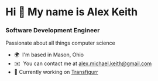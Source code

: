 Hi 👋 My name is Alex Keith
===========================

### Software Development Engineer

Passionate about all things computer science

* 🌍  I'm based in Mason, Ohio
* ✉️  You can contact me at [alex.michael.keith@gmail.com](mailto:alex.michael.keith@gmail.com)
* 🔭 Currently working on <a href="https://github.com/Transfigurr/Transfigurr">Transfigurr</a>
